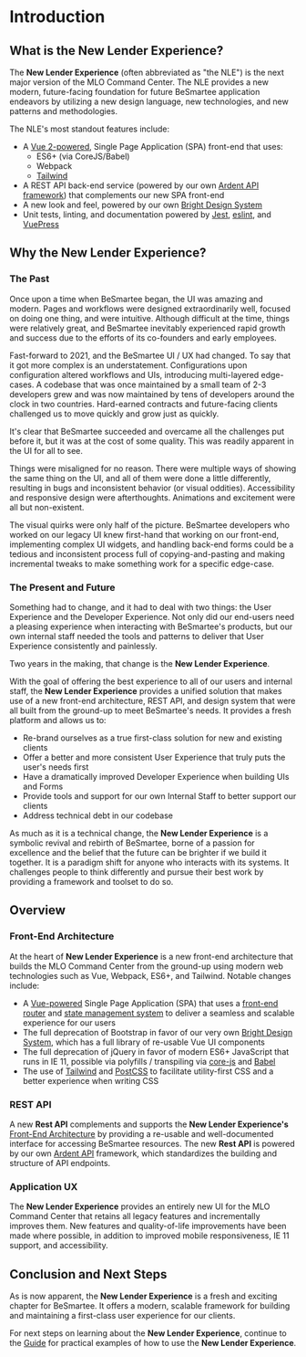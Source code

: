 # Introduction

## What is the New Lender Experience?
The **New Lender Experience** (often abbreviated as "the NLE") is the next major version of the MLO Command Center. The NLE provides a new modern, future-facing foundation for future BeSmartee application endeavors by utilizing a new design language, new technologies, and new patterns and methodologies.

The NLE's most standout features include:
- A [Vue 2-powered](https://vuejs.org/v2/guide/), Single Page Application (SPA) front-end that uses:
    - ES6+ (via CoreJS/Babel)
    - Webpack
    - [Tailwind](https://v1.tailwindcss.com/)
- A REST API back-end service (powered by our own [Ardent API framework](/ardent-api/learn/introduction/)) that complements our new SPA front-end
- A new look and feel, powered by our own [Bright Design System](/bright-design-system/)
- Unit tests, linting, and documentation powered by [Jest](https://jestjs.io/), [eslint](https://eslint.org/), and [VuePress](https://vuepress.vuejs.org/)

## Why the New Lender Experience?

### The Past
Once upon a time when BeSmartee began, the UI was amazing and modern. Pages and workflows were designed extraordinarily well, focused on doing one thing, and were intuitive. Although difficult at the time, things were relatively great, and BeSmartee inevitably experienced rapid growth and success due to the efforts of its co-founders and early employees.

Fast-forward to 2021, and the BeSmartee UI / UX had changed. To say that it got more complex is an understatement. Configurations upon configuration altered workflows and UIs, introducing multi-layered edge-cases. A codebase that was once maintained by a small team of 2-3 developers grew and was now maintained by tens of developers around the clock in two countries. Hard-earned contracts and future-facing clients challenged us to move quickly and grow just as quickly.

It's clear that BeSmartee succeeded and overcame all the challenges put before it, but it was at the cost of some quality. This was readily apparent in the UI for all to see.

Things were misaligned for no reason. There were multiple ways of showing the same thing on the UI, and all of them were done a little differently, resulting in bugs and inconsistent behavior (or visual oddities). Accessibility and responsive design were afterthoughts. Animations and excitement were all but non-existent.

The visual quirks were only half of the picture. BeSmartee developers who worked on our legacy UI knew first-hand that working on our front-end, implementing complex UI widgets, and handling back-end forms could be a tedious and inconsistent process full of copying-and-pasting and making incremental tweaks to make something work for a specific edge-case. 

### The Present and Future
Something had to change, and it had to deal with two things: the User Experience and the Developer Experience. Not only did our end-users need a pleasing experience when interacting with BeSmartee's products, but our own internal staff needed the tools and patterns to deliver that User Experience consistently and painlessly.

Two years in the making, that change is the **New Lender Experience**.

With the goal of offering the best experience to all of our users and internal staff, the **New Lender Experience** provides a unified solution that makes use of a new front-end architecture, REST API, and design system that were all built from the ground-up to meet BeSmartee's needs. It provides a fresh platform and allows us to:

- Re-brand ourselves as a true first-class solution for new and existing clients
- Offer a better and more consistent User Experience that truly puts the user's needs first
- Have a dramatically improved Developer Experience when building UIs and Forms
- Provide tools and support for our own Internal Staff to better support our clients
- Address technical debt in our codebase

As much as it is a technical change, the **New Lender Experience** is a symbolic revival and rebirth of BeSmartee, borne of a passion for excellence and the belief that the future can be brighter if we build it together. It is a paradigm shift for anyone who interacts with its systems. It challenges people to think differently and pursue their best work by providing a framework and toolset to do so.

## Overview

### Front-End Architecture
At the heart of **New Lender Experience** is a new front-end architecture that builds the MLO Command Center from the ground-up using modern web technologies such as Vue, Webpack, ES6+, and Tailwind. Notable changes include:

- A [Vue-powered](https://vuejs.org/v2/guide/) Single Page Application (SPA) that uses a [front-end router](https://router.vuejs.org/guide/) and [state management system](https://vuex.vuejs.org/guide/) to deliver a seamless and scalable experience for our users
- The full deprecation of Bootstrap in favor of our very own [Bright Design System](/bright-design-system/), which has a full library of re-usable Vue UI components
- The full deprecation of jQuery in favor of modern ES6+ JavaScript that runs in IE 11, possible via polyfills / transpiling via [core-js](https://github.com/zloirock/core-js) and [Babel](https://babeljs.io/)
- The use of [Tailwind](https://v1.tailwindcss.com/) and [PostCSS](https://github.com/postcss/postcss) to facilitate utility-first CSS and a better experience when writing CSS

### REST API
A new **Rest API** complements and supports the **New Lender Experience's** [Front-End Architecture](#front-end-architecture) by providing a re-usable and well-documented interface for accessing BeSmartee resources. The new **Rest API** is powered by our own [Ardent API](/ardent-api/learn/) framework, which standardizes the building and structure of API endpoints.

### Application UX
The **New Lender Experience** provides an entirely new UI for the MLO Command Center that retains all legacy features and incrementally improves them. New features and quality-of-life improvements have been made where possible, in addition to improved mobile responsiveness, IE 11 support, and accessibility.

## Conclusion and Next Steps
As is now apparent, the **New Lender Experience** is a fresh and exciting chapter for BeSmartee. It offers a modern, scalable framework for building and maintaining a first-class user experience for our clients. 

For next steps on learning about the **New Lender Experience**, continue to the [Guide](/besmartee/new-lender-experience/learn/guide/) for practical examples of how to use the **New Lender Experience**.